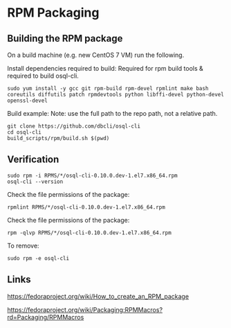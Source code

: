 RPM Packaging
================

Building the RPM package
------------------------

On a build machine (e.g. new CentOS 7 VM) run the following.

Install dependencies required to build:
Required for rpm build tools & required to build osql-cli.
```
sudo yum install -y gcc git rpm-build rpm-devel rpmlint make bash coreutils diffutils patch rpmdevtools python libffi-devel python-devel openssl-devel
```

Build example:
Note: use the full path to the repo path, not a relative path.
```
git clone https://github.com/dbcli/osql-cli
cd osql-cli
build_scripts/rpm/build.sh $(pwd)
```

Verification
------------

```
sudo rpm -i RPMS/*/osql-cli-0.10.0.dev-1.el7.x86_64.rpm
osql-cli --version
```

Check the file permissions of the package:  
```
rpmlint RPMS/*/osql-cli-0.10.0.dev-1.el7.x86_64.rpm
```

Check the file permissions of the package:  
```
rpm -qlvp RPMS/*/osql-cli-0.10.0.dev-1.el7.x86_64.rpm
```

To remove:  
```
sudo rpm -e osql-cli
```

Links
-----

https://fedoraproject.org/wiki/How_to_create_an_RPM_package

https://fedoraproject.org/wiki/Packaging:RPMMacros?rd=Packaging/RPMMacros
